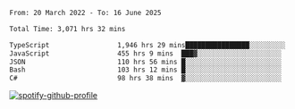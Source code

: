 <!--START_SECTION:waka-->

```txt
From: 20 March 2022 - To: 16 June 2025

Total Time: 3,071 hrs 32 mins

TypeScript                 1,946 hrs 29 mins████████████████░░░░░░░░░   63.37 %
JavaScript                 455 hrs 9 mins  ███▓░░░░░░░░░░░░░░░░░░░░░   14.82 %
JSON                       110 hrs 56 mins █░░░░░░░░░░░░░░░░░░░░░░░░   03.61 %
Bash                       103 hrs 12 mins █░░░░░░░░░░░░░░░░░░░░░░░░   03.36 %
C#                         98 hrs 38 mins  ▓░░░░░░░░░░░░░░░░░░░░░░░░   03.21 %
```

<!--END_SECTION:waka-->
[![spotify-github-profile](https://spotify-github-profile.vercel.app/api/view?uid=c00zprrvy9xiloa9qnco3hmng&cover_image=true&theme=novatorem&show_offline=false&background_color=121212&bar_color=53b14f&bar_color_cover=false)](https://spotify-github-profile.vercel.app/api/view?uid=c00zprrvy9xiloa9qnco3hmng&redirect=true)



